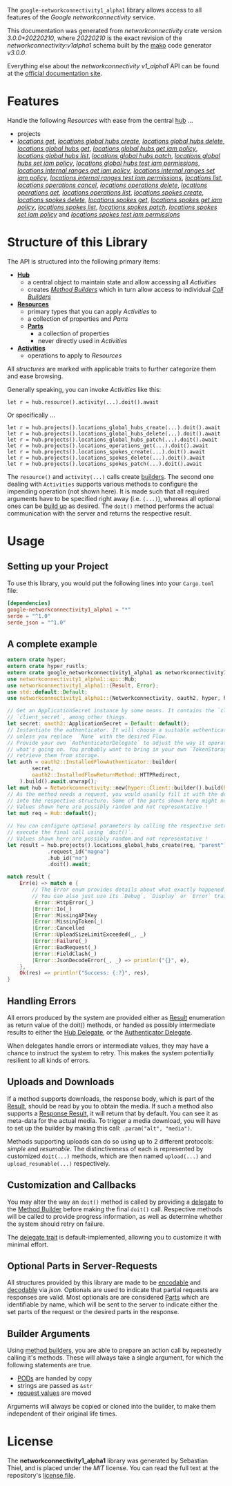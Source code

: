 <!---
DO NOT EDIT !
This file was generated automatically from 'src/mako/api/README.md.mako'
DO NOT EDIT !
-->
The `google-networkconnectivity1_alpha1` library allows access to all features of the *Google networkconnectivity* service.

This documentation was generated from *networkconnectivity* crate version *3.0.0+20220210*, where *20220210* is the exact revision of the *networkconnectivity:v1alpha1* schema built by the [mako](http://www.makotemplates.org/) code generator *v3.0.0*.

Everything else about the *networkconnectivity* *v1_alpha1* API can be found at the
[official documentation site](https://cloud.google.com/network-connectivity/docs/reference/networkconnectivity/rest).
# Features

Handle the following *Resources* with ease from the central [hub](https://docs.rs/google-networkconnectivity1_alpha1/3.0.0+20220210/google_networkconnectivity1_alpha1/Networkconnectivity) ... 

* projects
 * [*locations get*](https://docs.rs/google-networkconnectivity1_alpha1/3.0.0+20220210/google_networkconnectivity1_alpha1/api::ProjectLocationGetCall), [*locations global hubs create*](https://docs.rs/google-networkconnectivity1_alpha1/3.0.0+20220210/google_networkconnectivity1_alpha1/api::ProjectLocationGlobalHubCreateCall), [*locations global hubs delete*](https://docs.rs/google-networkconnectivity1_alpha1/3.0.0+20220210/google_networkconnectivity1_alpha1/api::ProjectLocationGlobalHubDeleteCall), [*locations global hubs get*](https://docs.rs/google-networkconnectivity1_alpha1/3.0.0+20220210/google_networkconnectivity1_alpha1/api::ProjectLocationGlobalHubGetCall), [*locations global hubs get iam policy*](https://docs.rs/google-networkconnectivity1_alpha1/3.0.0+20220210/google_networkconnectivity1_alpha1/api::ProjectLocationGlobalHubGetIamPolicyCall), [*locations global hubs list*](https://docs.rs/google-networkconnectivity1_alpha1/3.0.0+20220210/google_networkconnectivity1_alpha1/api::ProjectLocationGlobalHubListCall), [*locations global hubs patch*](https://docs.rs/google-networkconnectivity1_alpha1/3.0.0+20220210/google_networkconnectivity1_alpha1/api::ProjectLocationGlobalHubPatchCall), [*locations global hubs set iam policy*](https://docs.rs/google-networkconnectivity1_alpha1/3.0.0+20220210/google_networkconnectivity1_alpha1/api::ProjectLocationGlobalHubSetIamPolicyCall), [*locations global hubs test iam permissions*](https://docs.rs/google-networkconnectivity1_alpha1/3.0.0+20220210/google_networkconnectivity1_alpha1/api::ProjectLocationGlobalHubTestIamPermissionCall), [*locations internal ranges get iam policy*](https://docs.rs/google-networkconnectivity1_alpha1/3.0.0+20220210/google_networkconnectivity1_alpha1/api::ProjectLocationInternalRangeGetIamPolicyCall), [*locations internal ranges set iam policy*](https://docs.rs/google-networkconnectivity1_alpha1/3.0.0+20220210/google_networkconnectivity1_alpha1/api::ProjectLocationInternalRangeSetIamPolicyCall), [*locations internal ranges test iam permissions*](https://docs.rs/google-networkconnectivity1_alpha1/3.0.0+20220210/google_networkconnectivity1_alpha1/api::ProjectLocationInternalRangeTestIamPermissionCall), [*locations list*](https://docs.rs/google-networkconnectivity1_alpha1/3.0.0+20220210/google_networkconnectivity1_alpha1/api::ProjectLocationListCall), [*locations operations cancel*](https://docs.rs/google-networkconnectivity1_alpha1/3.0.0+20220210/google_networkconnectivity1_alpha1/api::ProjectLocationOperationCancelCall), [*locations operations delete*](https://docs.rs/google-networkconnectivity1_alpha1/3.0.0+20220210/google_networkconnectivity1_alpha1/api::ProjectLocationOperationDeleteCall), [*locations operations get*](https://docs.rs/google-networkconnectivity1_alpha1/3.0.0+20220210/google_networkconnectivity1_alpha1/api::ProjectLocationOperationGetCall), [*locations operations list*](https://docs.rs/google-networkconnectivity1_alpha1/3.0.0+20220210/google_networkconnectivity1_alpha1/api::ProjectLocationOperationListCall), [*locations spokes create*](https://docs.rs/google-networkconnectivity1_alpha1/3.0.0+20220210/google_networkconnectivity1_alpha1/api::ProjectLocationSpokeCreateCall), [*locations spokes delete*](https://docs.rs/google-networkconnectivity1_alpha1/3.0.0+20220210/google_networkconnectivity1_alpha1/api::ProjectLocationSpokeDeleteCall), [*locations spokes get*](https://docs.rs/google-networkconnectivity1_alpha1/3.0.0+20220210/google_networkconnectivity1_alpha1/api::ProjectLocationSpokeGetCall), [*locations spokes get iam policy*](https://docs.rs/google-networkconnectivity1_alpha1/3.0.0+20220210/google_networkconnectivity1_alpha1/api::ProjectLocationSpokeGetIamPolicyCall), [*locations spokes list*](https://docs.rs/google-networkconnectivity1_alpha1/3.0.0+20220210/google_networkconnectivity1_alpha1/api::ProjectLocationSpokeListCall), [*locations spokes patch*](https://docs.rs/google-networkconnectivity1_alpha1/3.0.0+20220210/google_networkconnectivity1_alpha1/api::ProjectLocationSpokePatchCall), [*locations spokes set iam policy*](https://docs.rs/google-networkconnectivity1_alpha1/3.0.0+20220210/google_networkconnectivity1_alpha1/api::ProjectLocationSpokeSetIamPolicyCall) and [*locations spokes test iam permissions*](https://docs.rs/google-networkconnectivity1_alpha1/3.0.0+20220210/google_networkconnectivity1_alpha1/api::ProjectLocationSpokeTestIamPermissionCall)




# Structure of this Library

The API is structured into the following primary items:

* **[Hub](https://docs.rs/google-networkconnectivity1_alpha1/3.0.0+20220210/google_networkconnectivity1_alpha1/Networkconnectivity)**
    * a central object to maintain state and allow accessing all *Activities*
    * creates [*Method Builders*](https://docs.rs/google-networkconnectivity1_alpha1/3.0.0+20220210/google_networkconnectivity1_alpha1/client::MethodsBuilder) which in turn
      allow access to individual [*Call Builders*](https://docs.rs/google-networkconnectivity1_alpha1/3.0.0+20220210/google_networkconnectivity1_alpha1/client::CallBuilder)
* **[Resources](https://docs.rs/google-networkconnectivity1_alpha1/3.0.0+20220210/google_networkconnectivity1_alpha1/client::Resource)**
    * primary types that you can apply *Activities* to
    * a collection of properties and *Parts*
    * **[Parts](https://docs.rs/google-networkconnectivity1_alpha1/3.0.0+20220210/google_networkconnectivity1_alpha1/client::Part)**
        * a collection of properties
        * never directly used in *Activities*
* **[Activities](https://docs.rs/google-networkconnectivity1_alpha1/3.0.0+20220210/google_networkconnectivity1_alpha1/client::CallBuilder)**
    * operations to apply to *Resources*

All *structures* are marked with applicable traits to further categorize them and ease browsing.

Generally speaking, you can invoke *Activities* like this:

```Rust,ignore
let r = hub.resource().activity(...).doit().await
```

Or specifically ...

```ignore
let r = hub.projects().locations_global_hubs_create(...).doit().await
let r = hub.projects().locations_global_hubs_delete(...).doit().await
let r = hub.projects().locations_global_hubs_patch(...).doit().await
let r = hub.projects().locations_operations_get(...).doit().await
let r = hub.projects().locations_spokes_create(...).doit().await
let r = hub.projects().locations_spokes_delete(...).doit().await
let r = hub.projects().locations_spokes_patch(...).doit().await
```

The `resource()` and `activity(...)` calls create [builders][builder-pattern]. The second one dealing with `Activities` 
supports various methods to configure the impending operation (not shown here). It is made such that all required arguments have to be 
specified right away (i.e. `(...)`), whereas all optional ones can be [build up][builder-pattern] as desired.
The `doit()` method performs the actual communication with the server and returns the respective result.

# Usage

## Setting up your Project

To use this library, you would put the following lines into your `Cargo.toml` file:

```toml
[dependencies]
google-networkconnectivity1_alpha1 = "*"
serde = "^1.0"
serde_json = "^1.0"
```

## A complete example

```Rust
extern crate hyper;
extern crate hyper_rustls;
extern crate google_networkconnectivity1_alpha1 as networkconnectivity1_alpha1;
use networkconnectivity1_alpha1::api::Hub;
use networkconnectivity1_alpha1::{Result, Error};
use std::default::Default;
use networkconnectivity1_alpha1::{Networkconnectivity, oauth2, hyper, hyper_rustls};

// Get an ApplicationSecret instance by some means. It contains the `client_id` and 
// `client_secret`, among other things.
let secret: oauth2::ApplicationSecret = Default::default();
// Instantiate the authenticator. It will choose a suitable authentication flow for you, 
// unless you replace  `None` with the desired Flow.
// Provide your own `AuthenticatorDelegate` to adjust the way it operates and get feedback about 
// what's going on. You probably want to bring in your own `TokenStorage` to persist tokens and
// retrieve them from storage.
let auth = oauth2::InstalledFlowAuthenticator::builder(
        secret,
        oauth2::InstalledFlowReturnMethod::HTTPRedirect,
    ).build().await.unwrap();
let mut hub = Networkconnectivity::new(hyper::Client::builder().build(hyper_rustls::HttpsConnector::with_native_roots()), auth);
// As the method needs a request, you would usually fill it with the desired information
// into the respective structure. Some of the parts shown here might not be applicable !
// Values shown here are possibly random and not representative !
let mut req = Hub::default();

// You can configure optional parameters by calling the respective setters at will, and
// execute the final call using `doit()`.
// Values shown here are possibly random and not representative !
let result = hub.projects().locations_global_hubs_create(req, "parent")
             .request_id("magna")
             .hub_id("no")
             .doit().await;

match result {
    Err(e) => match e {
        // The Error enum provides details about what exactly happened.
        // You can also just use its `Debug`, `Display` or `Error` traits
         Error::HttpError(_)
        |Error::Io(_)
        |Error::MissingAPIKey
        |Error::MissingToken(_)
        |Error::Cancelled
        |Error::UploadSizeLimitExceeded(_, _)
        |Error::Failure(_)
        |Error::BadRequest(_)
        |Error::FieldClash(_)
        |Error::JsonDecodeError(_, _) => println!("{}", e),
    },
    Ok(res) => println!("Success: {:?}", res),
}

```
## Handling Errors

All errors produced by the system are provided either as [Result](https://docs.rs/google-networkconnectivity1_alpha1/3.0.0+20220210/google_networkconnectivity1_alpha1/client::Result) enumeration as return value of
the doit() methods, or handed as possibly intermediate results to either the 
[Hub Delegate](https://docs.rs/google-networkconnectivity1_alpha1/3.0.0+20220210/google_networkconnectivity1_alpha1/client::Delegate), or the [Authenticator Delegate](https://docs.rs/yup-oauth2/*/yup_oauth2/trait.AuthenticatorDelegate.html).

When delegates handle errors or intermediate values, they may have a chance to instruct the system to retry. This 
makes the system potentially resilient to all kinds of errors.

## Uploads and Downloads
If a method supports downloads, the response body, which is part of the [Result](https://docs.rs/google-networkconnectivity1_alpha1/3.0.0+20220210/google_networkconnectivity1_alpha1/client::Result), should be
read by you to obtain the media.
If such a method also supports a [Response Result](https://docs.rs/google-networkconnectivity1_alpha1/3.0.0+20220210/google_networkconnectivity1_alpha1/client::ResponseResult), it will return that by default.
You can see it as meta-data for the actual media. To trigger a media download, you will have to set up the builder by making
this call: `.param("alt", "media")`.

Methods supporting uploads can do so using up to 2 different protocols: 
*simple* and *resumable*. The distinctiveness of each is represented by customized 
`doit(...)` methods, which are then named `upload(...)` and `upload_resumable(...)` respectively.

## Customization and Callbacks

You may alter the way an `doit()` method is called by providing a [delegate](https://docs.rs/google-networkconnectivity1_alpha1/3.0.0+20220210/google_networkconnectivity1_alpha1/client::Delegate) to the 
[Method Builder](https://docs.rs/google-networkconnectivity1_alpha1/3.0.0+20220210/google_networkconnectivity1_alpha1/client::CallBuilder) before making the final `doit()` call. 
Respective methods will be called to provide progress information, as well as determine whether the system should 
retry on failure.

The [delegate trait](https://docs.rs/google-networkconnectivity1_alpha1/3.0.0+20220210/google_networkconnectivity1_alpha1/client::Delegate) is default-implemented, allowing you to customize it with minimal effort.

## Optional Parts in Server-Requests

All structures provided by this library are made to be [encodable](https://docs.rs/google-networkconnectivity1_alpha1/3.0.0+20220210/google_networkconnectivity1_alpha1/client::RequestValue) and 
[decodable](https://docs.rs/google-networkconnectivity1_alpha1/3.0.0+20220210/google_networkconnectivity1_alpha1/client::ResponseResult) via *json*. Optionals are used to indicate that partial requests are responses 
are valid.
Most optionals are are considered [Parts](https://docs.rs/google-networkconnectivity1_alpha1/3.0.0+20220210/google_networkconnectivity1_alpha1/client::Part) which are identifiable by name, which will be sent to 
the server to indicate either the set parts of the request or the desired parts in the response.

## Builder Arguments

Using [method builders](https://docs.rs/google-networkconnectivity1_alpha1/3.0.0+20220210/google_networkconnectivity1_alpha1/client::CallBuilder), you are able to prepare an action call by repeatedly calling it's methods.
These will always take a single argument, for which the following statements are true.

* [PODs][wiki-pod] are handed by copy
* strings are passed as `&str`
* [request values](https://docs.rs/google-networkconnectivity1_alpha1/3.0.0+20220210/google_networkconnectivity1_alpha1/client::RequestValue) are moved

Arguments will always be copied or cloned into the builder, to make them independent of their original life times.

[wiki-pod]: http://en.wikipedia.org/wiki/Plain_old_data_structure
[builder-pattern]: http://en.wikipedia.org/wiki/Builder_pattern
[google-go-api]: https://github.com/google/google-api-go-client

# License
The **networkconnectivity1_alpha1** library was generated by Sebastian Thiel, and is placed 
under the *MIT* license.
You can read the full text at the repository's [license file][repo-license].

[repo-license]: https://github.com/Byron/google-apis-rsblob/main/LICENSE.md
